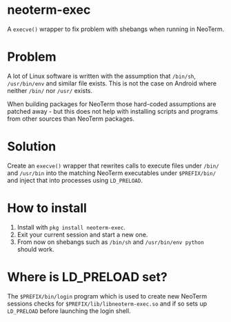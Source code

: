 # neoterm-exec
A `execve()` wrapper to fix problem with shebangs when running in NeoTerm.

# Problem
A lot of Linux software is written with the assumption that `/bin/sh`, `/usr/bin/env`
and similar file exists. This is not the case on Android where neither `/bin/` nor `/usr/`
exists.

When building packages for NeoTerm those hard-coded assumptions are patched away - but this
does not help with installing scripts and programs from other sources than NeoTerm packages.

# Solution
Create an `execve()` wrapper that rewrites calls to execute files under `/bin/` and `/usr/bin`
into the matching NeoTerm executables under `$PREFIX/bin/` and inject that into processes
using `LD_PRELOAD`.

# How to install
1. Install with `pkg install neoterm-exec`.
2. Exit your current session and start a new one.
3. From now on shebangs such as `/bin/sh` and `/usr/bin/env python` should work.

# Where is LD_PRELOAD set?
The `$PREFIX/bin/login` program which is used to create new NeoTerm sessions checks for
`$PREFIX/lib/libneoterm-exec.so` and if so sets up `LD_PRELOAD` before launching the login shell.
